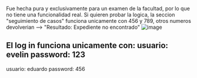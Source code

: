 Fue hecha pura y exclusivamente para un examen de la facultad, por lo que no tiene una funcionalidad real.
Si quieren probar la logica, la seccion "seguimiento de casos" funciona unicamente con 456 y 789, otros numeros devolverian --> "Resultado: Expediente no encontrado"
![image](https://github.com/antemortem22/ResponsiveWeb-Exam/assets/80971815/4ef016a8-6498-4968-aadd-56ea5ec0ebc0)

El log in funciona unicamente con:
usuario: evelin 
password: 123 
--
usuario: eduardo 
password: 456
